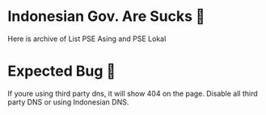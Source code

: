 # Indonesian Gov. Are Sucks 🤬
Here is archive of List PSE Asing and PSE Lokal

# Expected Bug 🐛
If youre using third party dns, it will show 404 on the page. Disable all third party DNS or using Indonesian DNS.